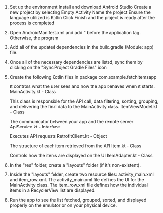 1. Set up the environment
	Install and download Android Studio
	Create a new project by selecting Empty Activity
	Name the project
	Ensure the language utilized is Kotlin
	Click Finish and the project is ready after the process is completed

2. Open AndroidManifest.xml and add "<uses-permission android:name="android.permission.INTERNET" /> before the application tag.
   Otherwise, the program 

3. Add all of the updated dependencies in the build.gradle (Module: app) file.

4. Once all of the necessary dependencies are listed, sync them by clicking on the "Sync Project Gradle Files" icon

5. Create the following Kotlin files in package com.example.fetchitemsapp

   It controls what the user sees and how the app behaves when it starts.
    MainActivity.kt - Class

   This class is responsible for the API call, data filtering, sorting, grouping, and delivering the final data to the MainActivity class.
    ItemViewModel.kt - Class

   The communicator between your app and the remote server
    ApiService.kt - Interface

   Executes API requests
    RetrofitClient.kt - Object
    
   The structure of each item retrieved from the API
    Item.kt - Class

   Controls how the items are displayed on the UI
    ItemAdapter.kt - Class

6. In the "res" folder, create a "layouts" folder (if it's non-existent).

7. Inside the "layouts" folder, create two resource files: activity_main.xml and item_row.xml.
   The activity_main.xml file defines the UI for the MainActivity class.
   The item_row.xml file defines how the individual items in a RecyclerView list are displayed.

8. Run the app to see the list fetched, grouped, sorted, and displayed properly on the emulator or on your physical device.
